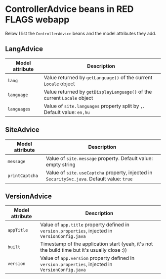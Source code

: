 # ControllerAdvice beans in RED FLAGS webapp

Below I list the `ControllerAdvice` beans and the model attributes they add.



## LangAdvice

Model attribute | Description
----------------|------------
`lang`          | Value returned by `getLanguage()` of the current `Locale` object
`language`      | Value returned by `getDisplayLanguage()` of the current `Locale` object
`languages`     | Value of `site.languages` property split by `,`. Default value: `en,hu`



## SiteAdvice

Model attribute | Description
----------------|------------
`message`       | Value of `site.message` property. Default value: empty string
`printCaptcha`  | Value of `site.useCaptcha` property, injected in `SecuritySvc.java`. Default value: `true`



## VersionAdvice

Model attribute | Description
----------------|------------
`appTitle`      | Value of `app.title` property defined in `version.properties`, injected in `VersionConfig.java`
`built`         | Timestamp of the application start (yeah, it's not the build time but it's usually close :))
`version`       | Value of `app.version` property defined in `version.properties`, injected in `VersionConfig.java`


